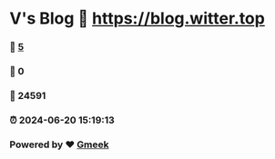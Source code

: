 # V's Blog :link: https://blog.witter.top 
### :page_facing_up: [5](https://blog.witter.top/tag.html) 
### :speech_balloon: 0 
### :hibiscus: 24591 
### :alarm_clock: 2024-06-20 15:19:13 
### Powered by :heart: [Gmeek](https://github.com/Meekdai/Gmeek)

